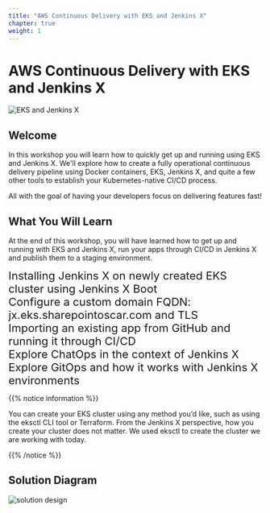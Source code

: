 ```yaml
---
title: "AWS Continuous Delivery with EKS and Jenkins X"
chapter: true
weight: 1
---
```


# AWS Continuous Delivery with EKS and Jenkins X

![EKS and Jenkins X](images/banner.png)

## Welcome

In this workshop you will learn how to quickly get up and running using EKS and Jenkins X. We'll explore how to create a fully operational continuous delivery pipeline using Docker containers, EKS, Jenkins X, and quite a few other tools to establish your Kubernetes-native CI/CD process.

All with the goal of having your developers focus on delivering features fast!

## What You Will Learn
At the end of this workshop, you will have learned how to get up and running with EKS and Jenkins X, run your apps through CI/CD in Jenkins X and publish them to a staging environment.



  <div style="font-size:22px"><i class="fas fa-check-square fa-fw" style="color:Green;valign=middle"></i> Installing Jenkins X on newly created EKS cluster using Jenkins X Boot</div>
 
   <div style="font-size:22px"><i class="fas fa-check-square fa-fw" style="color:Green;valign=middle"></i> Configure a custom domain FQDN: jx.eks.sharepointoscar.com and TLS</div>

   <div style="font-size:22px"><i class="fas fa-check-square fa-fw" style="color:Green;valign=middle"></i> Importing an existing app from GitHub and running it through CI/CD</div>

   <div style="font-size:22px"><i class="fas fa-check-square fa-fw" style="color:Green;valign=middle"></i> Explore ChatOps in the context of Jenkins X</div>

   <div style="font-size:22px"><i class="fas fa-check-square fa-fw" style="color:Green;valign=middle"></i> Explore GitOps and how it works with Jenkins X environments</div>




{{% notice information %}}
<p style='text-align: left;'>
You can create your EKS cluster using any method you’d like, such as using the eksctl CLI tool or Terraform.  From the Jenkins X perspective,  how you create your cluster does not matter.  We used eksctl to create the cluster we are working with today. 
</p>
{{% /notice %}}

## Solution Diagram
![solution design](images/eks_jenkins-x.png)